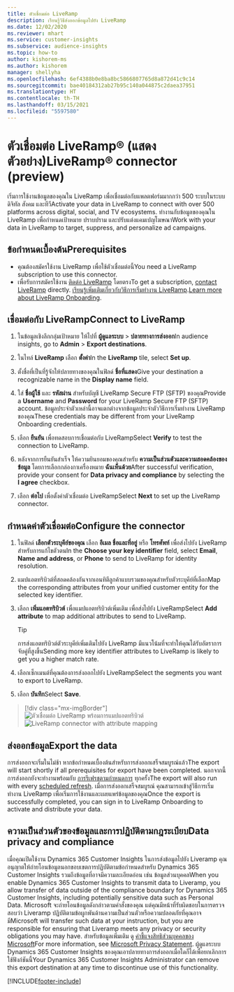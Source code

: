 ```yaml
---
title: ตัวเชื่อมต่อ LiveRamp
description: เรียนรู้วิธีส่งออกข้อมูลไปยัง LiveRamp
ms.date: 12/02/2020
ms.reviewer: mhart
ms.service: customer-insights
ms.subservice: audience-insights
ms.topic: how-to
author: kishorem-ms
ms.author: kishorem
manager: shellyha
ms.openlocfilehash: 6ef4388b0e8ba8bc5866807765d8a872d41c9c14
ms.sourcegitcommit: bae40184312ab27b95c140a044875c2daea37951
ms.translationtype: HT
ms.contentlocale: th-TH
ms.lasthandoff: 03/15/2021
ms.locfileid: "5597580"
---
```

# <a name="liverampreg-connector-preview"></a><span data-ttu-id="47ff0-103">ตัวเชื่อมต่อ LiveRamp&reg; (แสดงตัวอย่าง)</span><span class="sxs-lookup"><span data-stu-id="47ff0-103">LiveRamp&reg; connector (preview)</span></span>

<span data-ttu-id="47ff0-104">เริ่มการใช้งานข้อมูลของคุณใน LiveRamp เพื่อเชื่อมต่อกับแพลตฟอร์มมากกว่า 500 ระบบในระบบดิจิทัล สังคม และทีวี</span><span class="sxs-lookup"><span data-stu-id="47ff0-104">Activate your data in LiveRamp to connect with over 500 platforms across digital, social, and TV ecosystems.</span></span> <span data-ttu-id="47ff0-105">ทำงานกับข้อมูลของคุณใน LiveRamp เพื่อกำหนดเป้าหมาย ปราบปราม และปรับแต่งแคมเปญโฆษณา</span><span class="sxs-lookup"><span data-stu-id="47ff0-105">Work with your data in LiveRamp to target, suppress, and personalize ad campaigns.</span></span>

## <a name="prerequisites"></a><span data-ttu-id="47ff0-106">ข้อกำหนดเบื้องต้น</span><span class="sxs-lookup"><span data-stu-id="47ff0-106">Prerequisites</span></span>

- <span data-ttu-id="47ff0-107">คุณต้องสมัครใช้งาน LiveRamp เพื่อใช้ตัวเชื่อมต่อนี้</span><span class="sxs-lookup"><span data-stu-id="47ff0-107">You need a LiveRamp subscription to use this connector.</span></span>
- <span data-ttu-id="47ff0-108">เพื่อรับการสมัครใช้งาน [ติดต่อ LiveRamp](https://liveramp.com/contact/) โดยตรง</span><span class="sxs-lookup"><span data-stu-id="47ff0-108">To get a subscription, [contact LiveRamp](https://liveramp.com/contact/) directly.</span></span> <span data-ttu-id="47ff0-109">[เรียนรู้เพิ่มเติมเกี่ยวกับวิธีการเริ่มทำงาน LiveRamp](https://liveramp.com/our-platform/data-onboarding/).</span><span class="sxs-lookup"><span data-stu-id="47ff0-109">[Learn more about LiveRamp Onboarding](https://liveramp.com/our-platform/data-onboarding/).</span></span>

## <a name="connect-to-liveramp"></a><span data-ttu-id="47ff0-110">เชื่อมต่อกับ LiveRamp</span><span class="sxs-lookup"><span data-stu-id="47ff0-110">Connect to LiveRamp</span></span>

1. <span data-ttu-id="47ff0-111">ในข้อมูลเชิงลึกกลุ่มเป้าหมาย ให้ไปที่ **ผู้ดูแลระบบ** > **ปลายทางการส่งออก**</span><span class="sxs-lookup"><span data-stu-id="47ff0-111">In audience insights, go to **Admin** > **Export destinations**.</span></span>

1. <span data-ttu-id="47ff0-112">ในไทล์ **LiveRamp** เลือก **ตั้งค่า**</span><span class="sxs-lookup"><span data-stu-id="47ff0-112">In the **LiveRamp** tile, select **Set up**.</span></span>

1. <span data-ttu-id="47ff0-113">ตั้งชื่อที่เป็นที่รู้จักให้ปลายทางของคุณในฟิลด์ **ชื่อที่แสดง**</span><span class="sxs-lookup"><span data-stu-id="47ff0-113">Give your destination a recognizable name in the **Display name** field.</span></span>

1. <span data-ttu-id="47ff0-114">ใส่ **ชื่อผู้ใช้** และ **รหัสผ่าน** สำหรับบัญชี LiveRamp Secure FTP (SFTP) ของคุณ</span><span class="sxs-lookup"><span data-stu-id="47ff0-114">Provide a **Username** and **Password** for your LiveRamp Secure FTP (SFTP) account.</span></span>
<span data-ttu-id="47ff0-115">ข้อมูลประจำตัวเหล่านี้อาจแตกต่างจากข้อมูลประจำตัววิธีการเริ่มทำงาน LiveRamp ของคุณ</span><span class="sxs-lookup"><span data-stu-id="47ff0-115">These credentials may be different from your LiveRamp Onboarding credentials.</span></span>

1. <span data-ttu-id="47ff0-116">เลือก **ยืนยัน** เพื่อทดสอบการเชื่อมต่อกับ LiveRamp</span><span class="sxs-lookup"><span data-stu-id="47ff0-116">Select **Verify** to test the connection to LiveRamp.</span></span>

1. <span data-ttu-id="47ff0-117">หลังจากการยืนยันสำเร็จ ให้ความยินยอมของคุณสำหรับ **ความเป็นส่วนตัวและความสอดคล้องของข้อมูล** โดยการเลือกกล่องกาเครื่องหมาย **ฉันเห็นด้วย**</span><span class="sxs-lookup"><span data-stu-id="47ff0-117">After successful verification, provide your consent for **Data privacy and compliance** by selecting the **I agree** checkbox.</span></span>

1. <span data-ttu-id="47ff0-118">เลือก **ต่อไป** เพื่อตั้งค่าตัวเชื่อมต่อ LiveRamp</span><span class="sxs-lookup"><span data-stu-id="47ff0-118">Select **Next** to set up the LiveRamp connector.</span></span>

## <a name="configure-the-connector"></a><span data-ttu-id="47ff0-119">กำหนดค่าตัวเชื่อมต่อ</span><span class="sxs-lookup"><span data-stu-id="47ff0-119">Configure the connector</span></span>

1. <span data-ttu-id="47ff0-120">ในฟิลด์ **เลือกตัวระบุคีย์ของคุณ** เลือก **อีเมล**  **ชื่อและที่อยู่** หรือ **โทรศัพท์** เพื่อส่งไปยัง LiveRamp สำหรับการแก้ไขตัวตน</span><span class="sxs-lookup"><span data-stu-id="47ff0-120">In the **Choose your key identifier** field, select **Email**,  **Name and address**, or **Phone** to send to LiveRamp for identity resolution.</span></span>

1. <span data-ttu-id="47ff0-121">แมปแอตทริบิวต์ที่สอดคล้องกันจากเอนทิตีลูกค้าแบบรวมของคุณสำหรับตัวระบุคีย์ที่เลือก</span><span class="sxs-lookup"><span data-stu-id="47ff0-121">Map the corresponding attributes from your unified customer entity for the selected key identifier.</span></span>

1. <span data-ttu-id="47ff0-122">เลือก **เพิ่มแอตทริบิวต์** เพื่อแมปแอตทริบิวต์เพิ่มเติม เพื่อส่งไปยัง LiveRamp</span><span class="sxs-lookup"><span data-stu-id="47ff0-122">Select **Add attribute** to map additional attributes to send to LiveRamp.</span></span>

   > [!TIP]
   > <span data-ttu-id="47ff0-123">การส่งแอตทริบิวต์ตัวระบุคีย์เพิ่มเติมไปยัง LiveRamp มีแนวโน้มที่จะทำให้คุณได้รับอัตราการจับคู่ที่สูงขึ้น</span><span class="sxs-lookup"><span data-stu-id="47ff0-123">Sending more key identifier attributes to LiveRamp is likely to get you a higher match rate.</span></span>

1. <span data-ttu-id="47ff0-124">เลือกเซ็กเมนต์ที่คุณต้องการส่งออกไปยัง LiveRamp</span><span class="sxs-lookup"><span data-stu-id="47ff0-124">Select the segments you want to export to LiveRamp.</span></span>

1. <span data-ttu-id="47ff0-125">เลือก **บันทึก**</span><span class="sxs-lookup"><span data-stu-id="47ff0-125">Select **Save**.</span></span>

> [!div class="mx-imgBorder"]
> <span data-ttu-id="47ff0-126">![ตัวเชื่อมต่อ LiveRamp พร้อมการแมปแอตทริบิวต์](media/export-liveramp-segments.png "ตัวเชื่อมต่อ LiveRamp พร้อมการแมปแอตทริบิวต์")</span><span class="sxs-lookup"><span data-stu-id="47ff0-126">![LiveRamp connector with attribute mapping](media/export-liveramp-segments.png "LiveRamp connector with attribute mapping")</span></span>

## <a name="export-the-data"></a><span data-ttu-id="47ff0-127">ส่งออกข้อมูล</span><span class="sxs-lookup"><span data-stu-id="47ff0-127">Export the data</span></span>

<span data-ttu-id="47ff0-128">การส่งออกจะเริ่มในไม่ช้า หากข้อกำหนดเบื้องต้นสำหรับการส่งออกเสร็จสมบูรณ์แล้ว</span><span class="sxs-lookup"><span data-stu-id="47ff0-128">The export will start shortly if all prerequisites for export have been completed.</span></span> <span data-ttu-id="47ff0-129">นอกจากนี้ การส่งออกยังจะทำงานพร้อมกับ [การรีเฟรชตามกำหนดการ](system.md#schedule-tab) ทุกครั้ง</span><span class="sxs-lookup"><span data-stu-id="47ff0-129">The export will also run with every [scheduled refresh](system.md#schedule-tab).</span></span>
<span data-ttu-id="47ff0-130">เมื่อการส่งออกเสร็จสมบูรณ์ คุณสามารถเข้าสู่วิธีการเริ่มทำงาน LiveRamp เพื่อเริ่มการใช้งานและเผยแพร่ข้อมูลของคุณ</span><span class="sxs-lookup"><span data-stu-id="47ff0-130">Once the export is successfully completed, you can sign in to LiveRamp Onboarding to activate and distribute your data.</span></span>

## <a name="data-privacy-and-compliance"></a><span data-ttu-id="47ff0-131">ความเป็นส่วนตัวของข้อมูลและการปฏิบัติตามกฎระเบียบ</span><span class="sxs-lookup"><span data-stu-id="47ff0-131">Data privacy and compliance</span></span>

<span data-ttu-id="47ff0-132">เมื่อคุณเปิดใช้งาน Dynamics 365 Customer Insights ในการส่งข้อมูลไปยัง Liveramp คุณอนุญาตให้ถ่ายโอนข้อมูลนอกขอบเขตการปฏิบัติตามข้อกำหนดสำหรับ Dynamics 365 Customer Insights รวมถึงข้อมูลที่อาจมีความละเอียดอ่อน เช่น ข้อมูลส่วนบุคคล</span><span class="sxs-lookup"><span data-stu-id="47ff0-132">When you enable Dynamics 365 Customer Insights to transmit data to Liveramp, you allow transfer of data outside of the compliance boundary for Dynamics 365 Customer Insights, including potentially sensitive data such as Personal Data.</span></span> <span data-ttu-id="47ff0-133">Microsoft จะถ่ายโอนข้อมูลดังกล่าวตามคำสั่งของคุณ แต่คุณมีหน้าที่รับผิดชอบในการตรวจสอบว่า Liveramp ปฏิบัติตามข้อผูกพันด้านความเป็นส่วนตัวหรือความปลอดภัยที่คุณอาจมี</span><span class="sxs-lookup"><span data-stu-id="47ff0-133">Microsoft will transfer such data at your instruction, but you are responsible for ensuring that Liveramp meets any privacy or security obligations you may have.</span></span> <span data-ttu-id="47ff0-134">สำหรับข้อมูลเพิ่มเติม ดู [คำชี้แจงสิทธิส่วนบุคคลของ Microsoft](https://go.microsoft.com/fwlink/?linkid=396732)</span><span class="sxs-lookup"><span data-stu-id="47ff0-134">For more information, see [Microsoft Privacy Statement](https://go.microsoft.com/fwlink/?linkid=396732).</span></span>
<span data-ttu-id="47ff0-135">ผู้ดูแลระบบ Dynamics 365 Customer Insights ของคุณเอาปลายทางการส่งออกเมื่อใดก็ได้เพื่อยกเลิกการใช้ฟังก์ชันนี้</span><span class="sxs-lookup"><span data-stu-id="47ff0-135">Your Dynamics 365 Customer Insights Administrator can remove this export destination at any time to discontinue use of this functionality.</span></span>

[!INCLUDE[footer-include](../includes/footer-banner.md)]